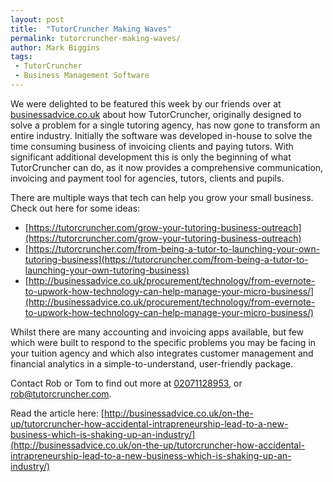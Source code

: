 ```yaml
---
layout: post
title:  "TutorCruncher Making Waves"
permalink: tutorcruncher-making-waves/
author: Mark Biggins
tags:
 - TutorCruncher
 - Business Management Software
---
```

We were delighted to be featured this week by our friends over at 
[businessadvice.co.uk](http://businessadvice.co.uk/on-the-up/tutorcruncher-how-accidental-intrapreneurship-lead-to-a-new-business-which-is-shaking-up-an-industry/) 
about how TutorCruncher, originally designed to solve a problem for a single tutoring agency, has now gone to transform an entire industry. 
Initially the software was developed in-house to solve the time consuming business of invoicing clients and paying tutors. 
With significant additional development this is only the beginning of what TutorCruncher can do, as it now provides a comprehensive communication, 
invoicing and payment tool for agencies, tutors, clients and pupils.

There are multiple ways that tech can help you grow your small business. Check out here for some ideas:

- [https://tutorcruncher.com/grow-your-tutoring-business-outreach](https://tutorcruncher.com/grow-your-tutoring-business-outreach)
- [https://tutorcruncher.com/from-being-a-tutor-to-launching-your-own-tutoring-business](https://tutorcruncher.com/from-being-a-tutor-to-launching-your-own-tutoring-business)
- [http://businessadvice.co.uk/procurement/technology/from-evernote-to-upwork-how-technology-can-help-manage-your-micro-business/](http://businessadvice.co.uk/procurement/technology/from-evernote-to-upwork-how-technology-can-help-manage-your-micro-business/)

Whilst there are many accounting and invoicing apps available, but few which were built to respond to the specific problems you may be facing in your tuition agency and which also integrates customer management and financial analytics in a simple-to-understand, user-friendly package. 

Contact Rob or Tom to find out more at [02071128953](tel:02071128953), or [rob@tutorcruncher.com](mailto:rob@tutorcruncher.com).

Read the article here:
[http://businessadvice.co.uk/on-the-up/tutorcruncher-how-accidental-intrapreneurship-lead-to-a-new-business-which-is-shaking-up-an-industry/](http://businessadvice.co.uk/on-the-up/tutorcruncher-how-accidental-intrapreneurship-lead-to-a-new-business-which-is-shaking-up-an-industry/)
